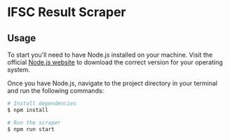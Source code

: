 # IFSC Result Scraper

## Usage

To start you'll need to have Node.js installed on your machine. Visit the official [Node.js website](https://nodejs.org/en/download) to download the correct version for your operating system.

Once you have Node.js, navigate to the project directory in your terminal and run the following commands:

```bash
# Install dependencies
$ npm install
```

```bash
# Run the scraper
$ npm run start
```
